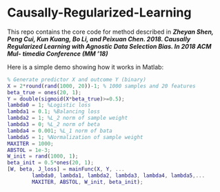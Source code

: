 # Causally-Regularized-Learning
This repo contains the core code for method described in ***Zheyan Shen, Peng Cui, Kun Kuang, Bo Li, and Peixuan Chen. 2018. Causally Regularized Learning with Agnostic Data Selection Bias. In 2018 ACM Mul- timedia Conference (MM ’18)***



Here is a simple demo showing how it works in Matlab:

```matlab
% Generate predictor X and outcome Y (binary)
X = 2*round(rand(1000, 20))-1; % 1000 samples and 20 features
beta_true = ones(20, 1);
Y = double(sigmoid(X*beta_true)>=0.5);
lambda0 = 1; %Logistic loss
lambda1 = 0.1; %Balancing loss
lambda2 = 1; %L_2 norm of sample weight
lambda3 = 0; %L_2 norm of beta
lambda4 = 0.001; %L_1 norm of bata
lambda5 = 1; %Normalization of sample weight
MAXITER = 1000;
ABSTOL = 1e-3;
W_init = rand(1000, 1);
beta_init = 0.5*ones(20, 1);
[W, beta, J_loss] = mainFunc(X, Y, ...
        lambda0, lambda1, lambda2, lambda3, lambda4, lambda5,...
        MAXITER, ABSTOL, W_init, beta_init);
```

